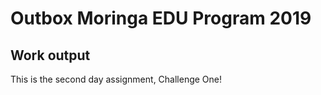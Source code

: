 # Outbox Moringa EDU Program 2019

## Work output

This is the second day assignment, Challenge One!
